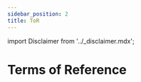```yaml
---
sidebar_position: 2
title: ToR
---
```


import Disclaimer from '../\_disclaimer.mdx';

<Disclaimer />

# Terms of Reference
